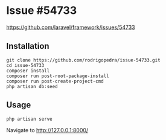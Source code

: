 # Issue #54733

https://github.com/laravel/framework/issues/54733

## Installation

```console
git clone https://github.com/rodrigopedra/issue-54733.git
cd issue-54733
composer install
composer run post-root-package-install
composer run post-create-project-cmd
php artisan db:seed
```

## Usage

```console
php artisan serve
```

Navigate to http://127.0.0.1:8000/
